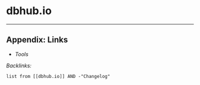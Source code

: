# dbhub.io

---

## Appendix: Links

* *Tools*

*Backlinks:*

````dataview
list from [[dbhub.io]] AND -"Changelog"
````
